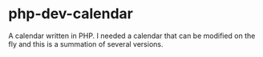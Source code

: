 php-dev-calendar
================

A calendar written in PHP. I needed a calendar that can be modified on the fly and this is a summation of several versions.
